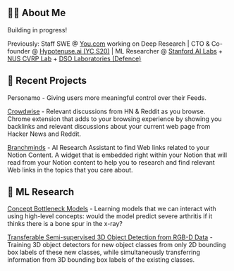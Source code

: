 ## 👨‍🦱 About Me

Building in progress! 

Previously: Staff SWE @ [You.com](https://you.com) working on Deep Research | CTO & Co-founder @ [Hypotenuse.ai (YC S20)](https://hypotenuse.ai) | ML Researcher @ [Stanford AI Labs](https://ai.stanford.edu/) + [NUS CVRP Lab](https://www.comp.nus.edu.sg/~leegh/) + [DSO Laboratories (Defence)](https://www.dso.org.sg/)

## 🚀 Recent Projects

Personamo - Giving users more meaningful control over their Feeds.

[Crowdwise](https://usecrowdwise.com/) - Relevant discussions from HN & Reddit as you browse.
Chrome extension that adds to your browsing experience by showing you backlinks and relevant discussions about your current web page from Hacker News and Reddit.

[Branchminds](https://branchminds.com/) - AI Research Assistant to find Web links related to your Notion Content. A widget that is embedded right within your Notion that will read from your Notion content to help you to research and find relevant Web links in the topics that you care about.
 
## 🤖 ML Research

[Concept Bottleneck Models](https://github.com/yewsiang/ConceptBottleneck) - Learning models that we can interact with using high-level concepts: would the model predict severe arthritis if it thinks there is a bone spur in the x-ray?

[Transferable Semi-supervised 3D Object Detection from RGB-D Data](https://github.com/yewsiang/Transferable3D) - Training 3D object detectors for new object classes from only 2D bounding box labels of these new classes, while simultaneously transferring information from 3D bounding box labels of the existing classes.
